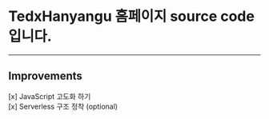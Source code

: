 ﻿# TedxHanyangu 홈페이지 source code 입니다.
***
## Improvements  

[x] JavaScript 고도화 하기  
[x] Serverless 구조 정착 (optional)
